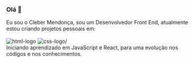 ### Olá 👋

Eu  sou  o Cleber Mendonça, sou  um Desenvolvedor Front End, atualmente estou criando projetos  pessoais em:  
<br>
<img src="https://img.shields.io/badge/HTML5-E34F26?style=for-the-badge&logo=html5&logoColor=white" alt=html-logo />
<img src="https://img.shields.io/badge/CSS3-1572B6?style=for-the-badge&logo=css3&logoColor=white" alt=css-logo/>
<br>
Iniciando aprendizado em JavaScript e React, para uma evolução nos códigos e nos conhecimentos.
